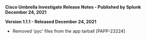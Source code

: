 **Cisco Umbrella Investigate Release Notes - Published by Splunk December 24, 2021**


**Version 1.1.1 - Released December 24, 2021**

* Removed 'pyc' files from the app tarball [PAPP-23224]